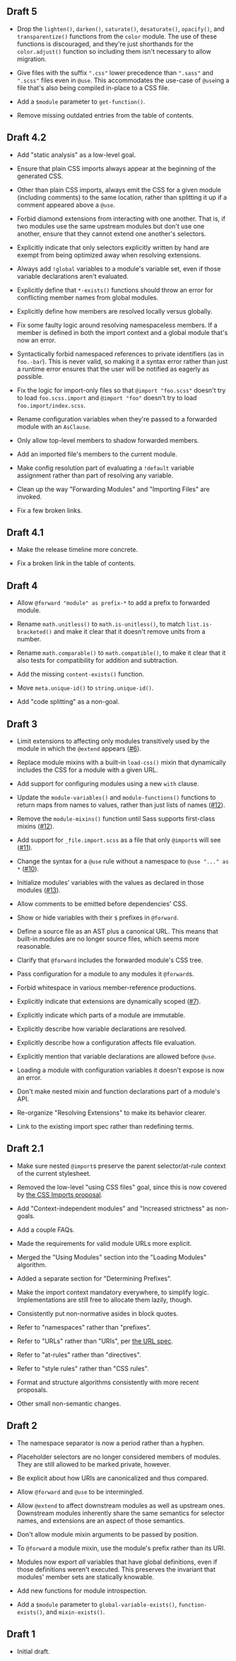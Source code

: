 ## Draft 5

* Drop the `lighten()`, `darken()`, `saturate()`, `desaturate()`, `opacify()`,
  and `transparentize()` functions from the `color` module. The use of these
  functions is discouraged, and they're just shorthands for the `color.adjust()`
  function so including them isn't necessary to allow migration.

* Give files with the suffix `".css"` lower precedence than `".sass"` and
  `".scss"` files even in `@use`. This accommodates the use-case of `@use`ing a
  file that's also being compiled in-place to a CSS file.

* Add a `$module` parameter to `get-function()`.

* Remove missing outdated entries from the table of contents.

## Draft 4.2

* Add "static analysis" as a low-level goal.

* Ensure that plain CSS imports always appear at the beginning of the generated
  CSS.

* Other than plain CSS imports, always emit the CSS for a given module
  (including comments) to the same location, rather than splitting it up if a
  comment appeared above a `@use`.

* Forbid diamond extensions from interacting with one another. That is, if two
  modules use the same upstream modules but don't use one another, ensure that
  they cannot extend one another's selectors.

* Explicitly indicate that only selectors explicitly written by hand are exempt
  from being optimized away when resolving extensions.

* Always add `!global` variables to a module's variable set, even if those
  variable declarations aren't evaluated.

* Explicitly define that `*-exists()` functions should throw an error for
  conflicting member names from global modules.

* Explicitly define how members are resolved locally versus globally.

* Fix some faulty logic around resolving namespaceless members. If a member is
  defined in both the import context and a global module that's now an error.

* Syntactically forbid namespaced references to private identifiers (as in
  `foo.-bar`). This is never valid, so making it a syntax error rather than just
  a runtime error ensures that the user will be notified as eagerly as possible.

* Fix the logic for import-only files so that `@import "foo.scss"` doesn't try
  to load `foo.scss.import` and `@import "foo"` doesn't try to load
  `foo.import/index.scss`.

* Rename configuration variables when they're passed to a forwarded module with
  an `AsClause`.

* Only allow top-level members to shadow forwarded members.

* Add an imported file's members to the current module.

* Make config resolution part of evaluating a `!default` variable assignment
  rather than part of resolving any variable.

* Clean up the way "Forwarding Modules" and "Importing Files" are invoked.

* Fix a few broken links.

## Draft 4.1

* Make the release timeline more concrete.

* Fix a broken link in the table of contents.

## Draft 4

* Allow `@forward "module" as prefix-*` to add a prefix to forwarded module.

* Rename `math.unitless()` to `math.is-unitless()`, to match
  `list.is-bracketed()` and make it clear that it doesn't remove units from a
  number.

* Rename `math.comparable()` to `math.compatible()`, to make it clear that it
  also tests for compatibility for addition and subtraction.

* Add the missing `content-exists()` function.

* Move `meta.unique-id()` to `string.unique-id()`.

* Add "code splitting" as a non-goal.

## Draft 3

* Limit extensions to affecting only modules transitively used by the module in
  which the `@extend` appears ([#6][]).

  [#6]: https://github.com/sass/language/issues/6

* Replace module mixins with a built-in `load-css()` mixin that dynamically
  includes the CSS for a module with a given URL.

* Add support for configuring modules using a new `with` clause.

* Update the `module-variables()` and `module-functions()` functions to return
  maps from names to values, rather than just lists of names ([#12][]).
  
  [#12]: https://github.com/sass/language/issues/12

* Remove the `module-mixins()` function until Sass supports first-class mixins
  ([#12][]).

* Add support for `_file.import.scss` as a file that only `@import`s will see
  ([#11][]).

  [#11]: https://github.com/sass/language/issues/11

* Change the syntax for a `@use` rule without a namespace to `@use "..." as *`
  ([#10][]).

  [#10]: https://github.com/sass/language/issues/10

* Initialize modules' variables with the values as declared in those modules
  ([#13][]).

  [#13]: https://github.com/sass/language/issues/13

* Allow comments to be emitted before dependencies' CSS.

* Show or hide variables with their `$` prefixes in `@forward`.

* Define a source file as an AST plus a canonical URL. This means that built-in
  modules are no longer source files, which seems more reasonable.

* Clarify that `@forward` includes the forwarded module's CSS tree.

* Pass configuration for a module to any modules it `@forward`s.

* Forbid whitespace in various member-reference productions.

* Explicitly indicate that extensions are dynamically scoped ([#7][]).

  [#7]: https://github.com/sass/language/issues/7

* Explicitly indicate which parts of a module are immutable.

* Explicitly describe how variable declarations are resolved.

* Explicitly describe how a configuration affects file evaluation.

* Explicitly mention that variable declarations are allowed before `@use`.

* Loading a module with configuration variables it doesn't expose is now an
  error.

* Don't make nested mixin and function declarations part of a module's API.

* Re-organize "Resolving Extensions" to make its behavior clearer.

* Link to the existing import spec rather than redefining terms.

## Draft 2.1

* Make sure nested `@import`s preserve the parent selector/at-rule context of
  the current stylesheet.

* Removed the low-level "using CSS files" goal, since this is now covered by
  [the CSS Imports proposal][].

  [the CSS Imports proposal]: ../accepted/css-imports.md

* Add "Context-independent modules" and "Increased strictness" as non-goals.

* Add a couple FAQs.

* Made the requirements for valid module URLs more explicit.

* Merged the "Using Modules" section into the "Loading Modules" algorithm.

* Added a separate section for "Determining Prefixes".

* Make the import context mandatory everywhere, to simplify logic.
  Implementations are still free to allocate them lazily, though.

* Consistently put non-normative asides in block quotes.

* Refer to "namespaces" rather than "prefixes".

* Refer to "URLs" rather than "URIs", per [the URL spec][].

  [the URL spec]: https://url.spec.whatwg.org/#goals

* Refer to "at-rules" rather than "directives".

* Refer to "style rules" rather than "CSS rules".

* Format and structure algorithms consistently with more recent proposals.

* Other small non-semantic changes.

## Draft 2

* The namespace separator is now a period rather than a hyphen.

* Placeholder selectors are no longer considered members of modules. They are
  still allowed to be marked private, however.

* Be explicit about how URIs are canonicalized and thus compared.

* Allow `@forward` and `@use` to be intermingled.

* Allow `@extend` to affect downstream modules as well as upstream ones.
  Downstream modules inherently share the same semantics for selector names, and
  extensions are an aspect of those semantics.

* Don't allow module mixin arguments to be passed by position.

* To `@forward` a module mixin, use the module's prefix rather than its URI.

* Modules now export *all* variables that have global definitions, even if those
  definitions weren't executed. This preserves the invariant that modules'
  member sets are statically knowable.

* Add new functions for module introspection.

* Add a `$module` parameter to `global-variable-exists()`, `function-exists()`,
  and `mixin-exists()`.

## Draft 1

* Initial draft.
